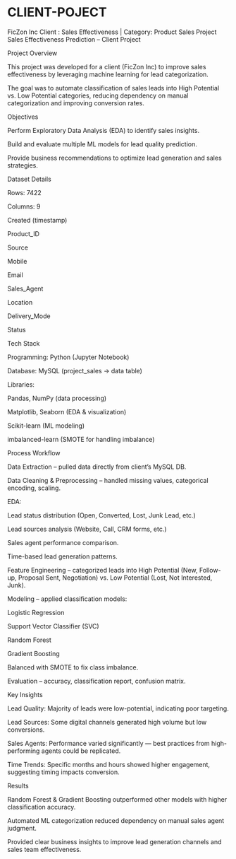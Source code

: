 # CLIENT-POJECT
FicZon Inc Client : Sales Effectiveness | Category: Product Sales Project
Sales Effectiveness Prediction – Client Project
 
 
 
 Project Overview

This project was developed for a client (FicZon Inc) to improve sales effectiveness by leveraging machine learning for lead categorization.

The goal was to automate classification of sales leads into High Potential vs. Low Potential categories, reducing dependency on manual categorization and improving conversion rates.


 
 Objectives

Perform Exploratory Data Analysis (EDA) to identify sales insights.

Build and evaluate multiple ML models for lead quality prediction.

Provide business recommendations to optimize lead generation and sales strategies.

 Dataset Details

Rows: 7422

Columns: 9

Created (timestamp)

Product_ID

Source

Mobile

Email

Sales_Agent

Location

Delivery_Mode

Status

 
 
 
 Tech Stack

Programming: Python (Jupyter Notebook)

Database: MySQL (project_sales → data table)

Libraries:

Pandas, NumPy (data processing)

Matplotlib, Seaborn (EDA & visualization)

Scikit-learn (ML modeling)

imbalanced-learn (SMOTE for handling imbalance)

 Process Workflow

Data Extraction – pulled data directly from client’s MySQL DB.

Data Cleaning & Preprocessing – handled missing values, categorical encoding, scaling.




EDA:

Lead status distribution (Open, Converted, Lost, Junk Lead, etc.)

Lead sources analysis (Website, Call, CRM forms, etc.)

Sales agent performance comparison.

Time-based lead generation patterns.

Feature Engineering – categorized leads into High Potential (New, Follow-up, Proposal Sent, Negotiation) vs. Low Potential (Lost, Not Interested, Junk).

Modeling – applied classification models:

Logistic Regression

Support Vector Classifier (SVC)

Random Forest

Gradient Boosting

Balanced with SMOTE to fix class imbalance.

Evaluation – accuracy, classification report, confusion matrix.


 
 
 
 Key Insights

Lead Quality: Majority of leads were low-potential, indicating poor targeting.

Lead Sources: Some digital channels generated high volume but low conversions.

Sales Agents: Performance varied significantly — best practices from high-performing agents could be replicated.

Time Trends: Specific months and hours showed higher engagement, suggesting timing impacts conversion.

 
 
 Results

Random Forest & Gradient Boosting outperformed other models with higher classification accuracy.

Automated ML categorization reduced dependency on manual sales agent judgment.

Provided clear business insights to improve lead generation channels and sales team effectiveness.
